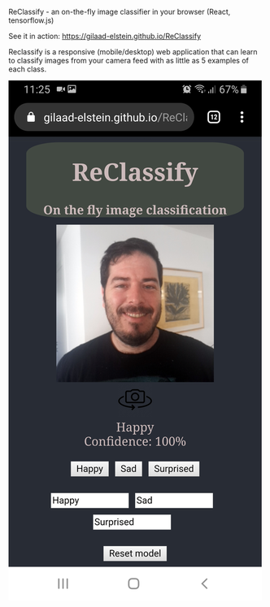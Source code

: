ReClassify - an on-the-fly image classifier in your browser (React, tensorflow.js)

See it in action: https://gilaad-elstein.github.io/ReClassify

Reclassify is a responsive (mobile/desktop) web application that can learn to classify images from your camera feed with as little as 5 examples of each class. 

![Screen shot](/src/img/screenshot.jpg)
